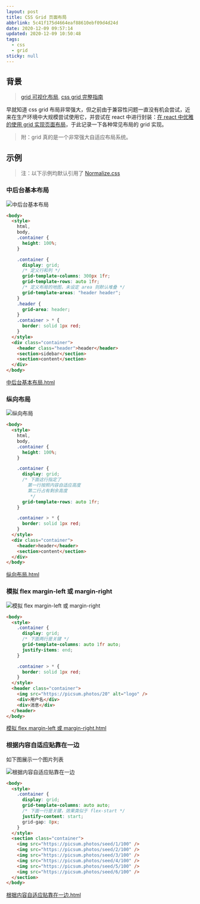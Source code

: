 ```yaml
---
layout: post
title: CSS Grid 页面布局
abbrlink: 5c41f175d4664eaf88610ebf09d4d24d
date: 2020-12-09 09:57:14
updated: 2020-12-09 10:50:48
tags:
  - css
  - grid
sticky: null
---
```


## 背景

> [grid 可视化布局](https://grid.layoutit.com/), [css grid 完整指南](https://css-tricks.com/snippets/css/complete-guide-grid/)

早就知道 css grid 布局非常强大，但之前由于兼容性问题一直没有机会尝试，近来在生产环境中大规模尝试使用它，并尝试在 react 中进行封装：[在 react 中优雅的使用 grid 实现页面布局](/p/db02001fbb17410e949a3b2b83547f6d)，于此记录一下各种常见布局的 grid 实现。

> 附：grid 真的是一个非常强大自适应布局系统。

## 示例

> 注：以下示例均默认引用了 [Normalize.css](https://necolas.github.io/normalize.css/)

### 中后台基本布局

![中后台基本布局](/resource/06dfaf81d8294c10a43612b3ba4e722e.png)

```html
<body>
  <style>
    html,
    body,
    .container {
      height: 100%;
    }

    .container {
      display: grid;
      /* 定义行和列 */
      grid-template-columns: 300px 1fr;
      grid-template-rows: auto 1fr;
      /* 定义布局的地图，未设定 area 则默认堆叠 */
      grid-template-areas: "header header";
    }
    .header {
      grid-area: header;
    }
    .container > * {
      border: solid 1px red;
    }
  </style>
  <div class="container">
    <header class="header">header</header>
    <section>sidebar</section>
    <section>content</section>
  </div>
</body>
```

[中后台基本布局.html](/resource/558cdac0322341bfb7013290ecc21678.html)

### 纵向布局

![纵向布局](/resource/1c9552115d0b4c96a2b1731dc5df2284.png)

```html
<body>
  <style>
    html,
    body,
    .container {
      height: 100%;
    }

    .container {
      display: grid;
      /* 下面这行指定了
        第一行按照内容自适应高度
        第二行占有剩余高度
         */
      grid-template-rows: auto 1fr;
    }

    .container > * {
      border: solid 1px red;
    }
  </style>
  <div class="container">
    <header>header</header>
    <section>content</section>
  </div>
</body>
```

[纵向布局.html](/resource/0fc797030a8d45b99c93e1d625a2ad4d.html)

### 模拟 flex margin-left 或 margin-right

![模拟 flex margin-left 或 margin-right](/resource/d3e071bab90e4e158342bf5b62ce03ba.png)

```html
<body>
  <style>
    .container {
      display: grid;
      /* 下面两行是关键 */
      grid-template-columns: auto 1fr auto;
      justify-items: end;
    }

    .container > * {
      border: solid 1px red;
    }
  </style>
  <header class="container">
    <img src="https://picsum.photos/20" alt="logo" />
    <div>用户名</div>
    <div>消息</div>
  </header>
</body>
```

[模拟 flex margin-left 或 margin-right.html](/resource/c5d6f419946f4b0abcd081ffbbf26a60.html)

### 根据内容自适应贴靠在一边

如下图展示一个图片列表

![根据内容自适应贴靠在一边](/resource/bc4277a57b8a4fcaba08d46ef2a5a75e.png)

```html
<body>
  <style>
    .container {
      display: grid;
      grid-template-columns: auto auto;
      /* 下面一行是关键，效果类似于 flex-start */
      justify-content: start;
      grid-gap: 8px;
    }
  </style>
  <section class="container">
    <img src="https://picsum.photos/seed/1/100" />
    <img src="https://picsum.photos/seed/2/100" />
    <img src="https://picsum.photos/seed/3/100" />
    <img src="https://picsum.photos/seed/4/100" />
    <img src="https://picsum.photos/seed/5/100" />
    <img src="https://picsum.photos/seed/6/100" />
  </section>
</body>
```

[根据内容自适应贴靠在一边.html](/resource/af8f5959da8342b3ac48b6937dd69442.html)
